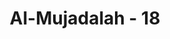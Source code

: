 ---
title: "Al-Mujadalah - 18"
no: 18
arabic_no: ١٨
ayah: يَوْمَ يَبْعَثُهُمُ اللّٰهُ جَمِيْعًا فَيَحْلِفُوْنَ لَهٗ كَمَا يَحْلِفُوْنَ لَكُمْ وَيَحْسَبُوْنَ اَنَّهُمْ عَلٰى شَيْءٍۗ  اَلَآ اِنَّهُمْ هُمُ الْكٰذِبُوْنَ
translation: "(Ingatlah) pada hari (ketika) mereka semua dibangkitkan Allah, lalu mereka bersumpah kepada-Nya (bahwa mereka bukan orang musyrik) sebagaimana mereka bersumpah kepadamu; dan mereka menyangka bahwa mereka akan memperoleh sesuatu (manfaat). Ketahuilah, bahwa mereka orang-orang pendusta. "
tafsir: "Orang-orang yang menyatakan bahwa harta dan anak-anak mereka dapat dipergunakan untuk menghindarkan diri dari azab Allah di akhirat, mereka juga berdusta di hadapan Allah ketika hari perhitungan nanti. Mereka bersumpah bahwa mereka benar-benar termasuk orang-orang beriman, sebagaimana mereka telah bersumpah sewaktu mereka hidup di dunia, seakan-akan mereka dapat mengelabui Allah dengan pengakuan tersebut. Mereka mengira bahwa dengan berdusta seperti itu, mereka akan dapat menghindarkan diri dari azab yang akan ditimpakan kepada mereka.\n\nAyat ini mengisyaratkan bahwa watak dan sifat seorang manusia selama hidup di dunia akan diperlihatkan Allah di akhirat. Jika watak, sifat, dan tabiat mereka baik selama hidup di dunia, maka hal itu akan tampak baik di akhirat. Sebaliknya jika watak, sifat, dan tabiat mereka jelek selama hidup di dunia, hal itu akan tampak jelek di akhirat. Di dunia mereka masih dapat mengelabui mata manusia, sedangkan di akhirat, mereka langsung berhadapan dengan Allah yang Maha Mengetahui lagi Mahakuasa.\n\nDalam ayat-ayat yang lain, Allah menerangkan sikap orang-orang munafik di akhirat, yaitu:\n\nDan apabila dikatakan kepada mereka, \"Janganlah berbuat kerusakan di bumi!\" Mereka menjawab, \"Sesungguhnya kami justru orang-orang yang melakukan perbaikan.\" Ingatlah, sesungguhnya merekalah yang berbuat kerusakan, tetapi mereka tidak menyadari. (al-Baqarah/2: 11-12)"
---